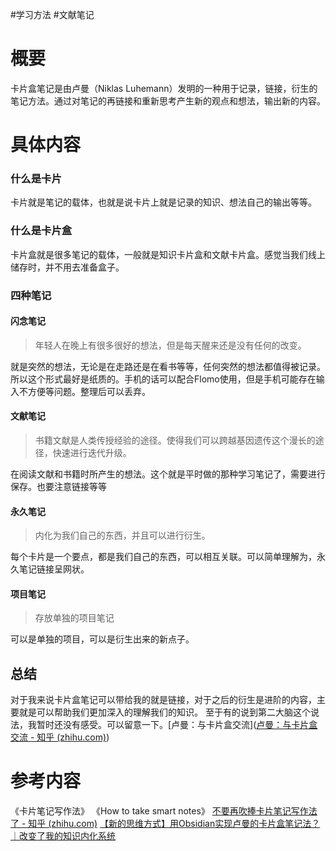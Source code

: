 #学习方法 #文献笔记

# 概要

卡片盒笔记是由卢曼（Niklas Luhemann）发明的一种用于记录，链接，衍生的笔记方法。通过对笔记的再链接和重新思考产生新的观点和想法，输出新的内容。

# 具体内容

### 什么是卡片

卡片就是笔记的载体，也就是说卡片上就是记录的知识、想法自己的输出等等。

### 什么是卡片盒

卡片盒就是很多笔记的载体，一般就是知识卡片盒和文献卡片盒。感觉当我们线上储存时，并不用去准备盒子。

### 四种笔记

#### 闪念笔记
>年轻人在晚上有很多很好的想法，但是每天醒来还是没有任何的改变。

就是突然的想法，无论是在走路还是在看书等等，任何突然的想法都值得被记录。所以这个形式最好是纸质的。手机的话可以配合Flomo使用，但是手机可能存在输入不方便等问题。整理后可以丢弃。

#### 文献笔记
> 书籍文献是人类传授经验的途径。使得我们可以跨越基因遗传这个漫长的途径，快速进行迭代升级。

在阅读文献和书籍时所产生的想法。这个就是平时做的那种学习笔记了，需要进行保存。也要注意链接等等

#### 永久笔记
> 内化为我们自己的东西，并且可以进行衍生。

每个卡片是一个要点，都是我们自己的东西，可以相互关联。可以简单理解为，永久笔记链接呈网状。


#### 项目笔记
> 存放单独的项目笔记

可以是单独的项目，可以是衍生出来的新点子。

## 总结

对于我来说卡片盒笔记可以带给我的就是链接，对于之后的衍生是进阶的内容，主要就是可以帮助我们更加深入的理解我们的知识。
至于有的说到第二大脑这个说法，我暂时还没有感受。可以留意一下。[卢曼：与卡片盒交流]([卢曼：与卡片盒交流 - 知乎 (zhihu.com)](https://zhuanlan.zhihu.com/p/208063561))

# 参考内容

《卡片笔记写作法》
《How to take smart notes》
[不要再吹捧卡片笔记写作法了 - 知乎 (zhihu.com)](https://zhuanlan.zhihu.com/p/419408704)
[【新的思维方式】用Obsidian实现卢曼的卡片盒笔记法？｜改变了我的知识内化系统]( https://www.bilibili.com/video/BV1e64y187oJ/?share_source=copy_web&vd_source=ef83e98b788103b23ee75e7de8540f6f)
